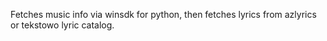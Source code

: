 Fetches music info via winsdk for python, then fetches lyrics from azlyrics or tekstowo lyric catalog.
